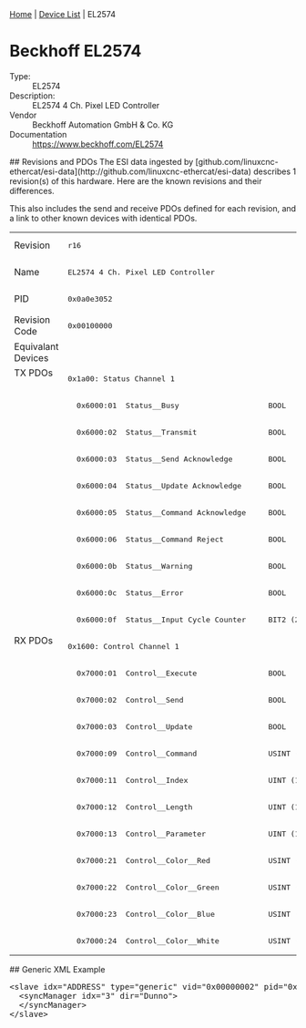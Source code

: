 <div class="nav"><a href="/esi-data">Home</a> | <a href="/esi-data/devices">Device List</a> | EL2574</div>

#  Beckhoff EL2574

<dl>
  <dt>Type:</dt><dd>EL2574</dd>
  <dt>Description:</dt><dd>EL2574 4 Ch. Pixel LED Controller</dd>
  <dt>Vendor</dt><dd>Beckhoff Automation GmbH & Co. KG</dd>
  <dt>Documentation</dt><dd><a href="https://www.beckhoff.com/EL2574">https://www.beckhoff.com/EL2574</a></dd>
</dl>
## Revisions and PDOs
The ESI data ingested by [github.com/linuxcnc-ethercat/esi-data](http://github.com/linuxcnc-ethercat/esi-data) describes 1 revision(s) of this hardware.  Here are the known revisions and their differences.

This also includes the send and receive PDOs defined for each revision, and a link to other known devices with identical PDOs.

<table>
<tr >
<td class="first">Revision</td>
<td ><pre>r16</pre></td>
</tr>
<tr >
<td class="first">Name</td>
<td ><pre>EL2574 4 Ch. Pixel LED Controller</pre></td>
</tr>
<tr >
<td class="first">PID</td>
<td ><pre>0x0a0e3052</pre></td>
</tr>
<tr >
<td class="first">Revision Code</td>
<td ><pre>0x00100000</pre></td>
</tr>
<tr >
<td class="first">Equivalant Devices</td>
<td ></td>
</tr>
<tr class="txpdo pdosection">
<td class="first" rowspan=10 valign=top>TX PDOs</td>
<td><pre>0x1a00: Status Channel 1</pre></td>
<td></td>
</tr>
<tr class="txpdo">
<td ><pre>  0x6000:01  Status__Busy                    BOOL</pre></td>
</tr>
<tr class="txpdo">
<td ><pre>  0x6000:02  Status__Transmit                BOOL</pre></td>
</tr>
<tr class="txpdo">
<td ><pre>  0x6000:03  Status__Send Acknowledge        BOOL</pre></td>
</tr>
<tr class="txpdo">
<td ><pre>  0x6000:04  Status__Update Acknowledge      BOOL</pre></td>
</tr>
<tr class="txpdo">
<td ><pre>  0x6000:05  Status__Command Acknowledge     BOOL</pre></td>
</tr>
<tr class="txpdo">
<td ><pre>  0x6000:06  Status__Command Reject          BOOL</pre></td>
</tr>
<tr class="txpdo">
<td ><pre>  0x6000:0b  Status__Warning                 BOOL</pre></td>
</tr>
<tr class="txpdo">
<td ><pre>  0x6000:0c  Status__Error                   BOOL</pre></td>
</tr>
<tr class="txpdo">
<td ><pre>  0x6000:0f  Status__Input Cycle Counter     BIT2 (2 bits)</pre></td>
</tr>
<tr class="rxpdo pdosection">
<td class="first" rowspan=12 valign=top>RX PDOs</td>
<td><pre>0x1600: Control Channel 1</pre></td>
<td></td>
</tr>
<tr class="rxpdo">
<td ><pre>  0x7000:01  Control__Execute                BOOL</pre></td>
</tr>
<tr class="rxpdo">
<td ><pre>  0x7000:02  Control__Send                   BOOL</pre></td>
</tr>
<tr class="rxpdo">
<td ><pre>  0x7000:03  Control__Update                 BOOL</pre></td>
</tr>
<tr class="rxpdo">
<td ><pre>  0x7000:09  Control__Command                USINT (8 bits)</pre></td>
</tr>
<tr class="rxpdo">
<td ><pre>  0x7000:11  Control__Index                  UINT (16 bits)</pre></td>
</tr>
<tr class="rxpdo">
<td ><pre>  0x7000:12  Control__Length                 UINT (16 bits)</pre></td>
</tr>
<tr class="rxpdo">
<td ><pre>  0x7000:13  Control__Parameter              UINT (16 bits)</pre></td>
</tr>
<tr class="rxpdo">
<td ><pre>  0x7000:21  Control__Color__Red             USINT (8 bits)</pre></td>
</tr>
<tr class="rxpdo">
<td ><pre>  0x7000:22  Control__Color__Green           USINT (8 bits)</pre></td>
</tr>
<tr class="rxpdo">
<td ><pre>  0x7000:23  Control__Color__Blue            USINT (8 bits)</pre></td>
</tr>
<tr class="rxpdo">
<td ><pre>  0x7000:24  Control__Color__White           USINT (8 bits)</pre></td>
</tr>
</table>
## Generic XML Example
<pre class="xml">
&lt;slave idx="ADDRESS" type="generic" vid="0x00000002" pid="0x0a0e3052" configPdos="true"&gt;
  &lt;syncManager idx="3" dir="Dunno"&gt;
  &lt;/syncManager&gt;
&lt;/slave&gt;
</pre>
